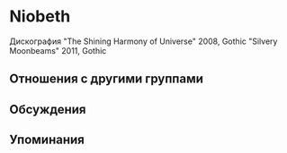 # Niobeth

Дискография
"The Shining Harmony of Universe" 2008, Gothic
"Silvery Moonbeams" 2011, Gothic

## Отношения с другими группами


## Обсуждения


## Упоминания

